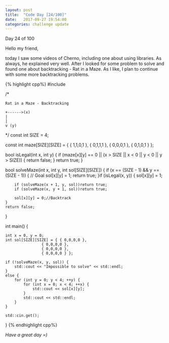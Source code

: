 ```yaml
---
layout: post
title:  "Code Day [24/100]"
date:   2017-09-27 19:54:00
categories: challenge update
---
```


Day 24 of 100

Hello my friend,

today I saw some videos of Cherno, including one about using libraries. As always, he explained very well. After I looked for some problem to solve and found one about backtracking - Rat in a Maze. As I like, I plan to continue with some more backtracking problems.

{% highlight cpp%}
#include <iostream>

/*
	
	Rat in a Maze - Backtracking

	+------>(x)
	|
	|
	v (y)
	
*/
const int SIZE = 4;

const int maze[SIZE][SIZE] = { { 1,1,0,1 },
							{ 0,1,1,1 },
							{ 0,0,0,1 },
							{ 0,1,0,1 } };

bool isLegal(int x, int y) {
	if (maze[x][y] == 0 || (x > SIZE || x < 0 || y < 0 || y > SIZE)) {
		return false;
	}
	return true;
}

bool solveMaze(int x, int y, int sol[SIZE][SIZE]) {
	if (x == (SIZE - 1) && y == (SIZE - 1)) { // Goal
		sol[x][y] = 1;
		return true;
	}if (isLegal(x, y)) {
		sol[x][y] = 1;

		if (solveMaze(x + 1, y, sol))return true;
		if (solveMaze(x, y + 1, sol))return true;

		sol[x][y] = 0;//Backtrack
	}
	return false;
}

int main() {

	int x = 0, y = 0;
	int sol[SIZE][SIZE] = { { 0,0,0,0 },
					{ 0,0,0,0 },
					{ 0,0,0,0 },
					{ 0,0,0,0 } };
	
	if (!solveMaze(x, y, sol)) {
		std::cout << "Impossible to solve" << std::endl;
	}
	else {
		for (int y = 0; y < 4; ++y) {
			for (int x = 0; x < 4; ++x) {
				std::cout << sol[x][y];
			}
			std::cout << std::endl;
		}
	}

	std::cin.get();
}
{% endhighlight cpp%}


_Have a great day =)_
